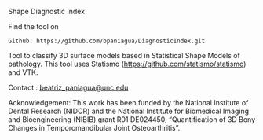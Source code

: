 Shape Diagnostic Index

Find the tool on

    Github: https://github.com/bpaniagua/DiagnosticIndex.git

Tool to classify 3D surface models based in Statistical Shape Models of pathology. 
This tool uses Statismo (https://github.com/statismo/statismo) and VTK.

Contact : beatriz_paniagua@unc.edu

Acknowledgement: This work has been funded by the National Institute of Dental Research (NIDCR) and the National Institute for Biomedical Imaging and Bioengineering (NIBIB) grant R01 DE024450, “Quantification of 3D Bony Changes in Temporomandibular Joint Osteoarthritis”.

    
